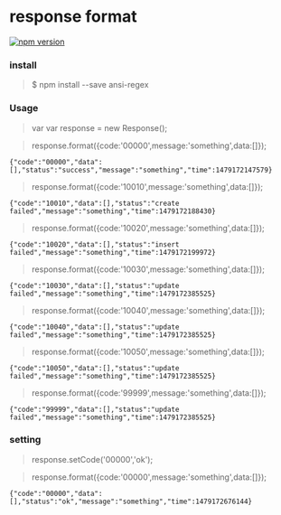 # response format

[![npm version](https://badge.fury.io/js/res-format.svg)](http://badge.fury.io/js/res-format)

### install
>$ npm install --save ansi-regex

### Usage
>var  var response = new Response();

>response.format({code:'00000',message:'something',data:[]});

	{"code":"00000","data":[],"status":"success","message":"something","time":1479172147579}

>response.format({code:'10010',message:'something',data:[]});

    {"code":"10010","data":[],"status":"create failed","message":"something","time":1479172188430}

>response.format({code:'10020',message:'something',data:[]});

    {"code":"10020","data":[],"status":"insert  failed","message":"something","time":1479172199972}
		
>response.format({code:'10030',message:'something',data:[]});

	{"code":"10030","data":[],"status":"update  failed","message":"something","time":1479172385525}
	
>response.format({code:'10040',message:'something',data:[]});

	{"code":"10040","data":[],"status":"update  failed","message":"something","time":1479172385525}

>response.format({code:'10050',message:'something',data:[]});

	{"code":"10050","data":[],"status":"update  failed","message":"something","time":1479172385525}
	

>response.format({code:'99999',message:'something',data:[]});

	{"code":"99999","data":[],"status":"update  failed","message":"something","time":1479172385525}

### setting

>response.setCode('00000','ok');

>response.format({code:'00000',message:'something',data:[]});

	{"code":"00000","data":[],"status":"ok","message":"something","time":1479172676144}

